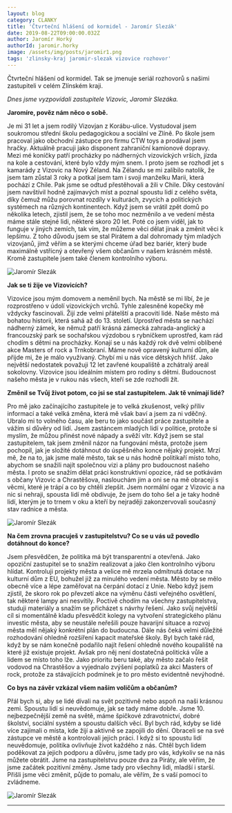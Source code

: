 ```yaml
---
layout: blog
category: CLANKY
title: 'Čtvrteční hlášení od kormidel - Jaromír Slezák'
date: 2019-08-22T09:00:00.032Z
author: Jaromír Horký
authorId: jaromir.horky
image: /assets/img/posts/jaromir1.png   
tags: 'zlinsky-kraj jaromir-slezak vizovice rozhovor'
---
```


Čtvrteční hlášení od kormidel. Tak se jmenuje seriál rozhovorů s našimi zastupiteli v celém Zlínském kraji.

*Dnes jsme vyzpovídali zastupitele Vizovic, Jaromír Slezáka.* 

**Jaromíre, pověz nám něco o sobě.**

Je mi 31 let a jsem rodilý Vizovjan z Korábu-ulice. Vystudoval jsem soukromou střední školu pedagogickou a sociální ve Zlíně. Po škole jsem pracoval jako obchodní zástupce pro firmu CTW toys a prodával jsem hračky. Aktuálně pracuji jako disponent zahraniční kamionové dopravy. Mezi mé koníčky patří procházky po nádherných vizovických vrších, jízda na kole a cestování, které bylo vždy mým snem. I proto jsem se rozhodl jet s kamarády z Vizovic na Nový Zéland. Na Zélandu se mi zalíbilo natolik, že jsem tam zůstal 3 roky a potkal jsem tam i svoji manželku Marii, která pochází z Chile. Pak jsme se odtud přestěhovali a žili v Chile. Díky cestování jsem navštívil hodně zajímavých míst a poznal spoustu lidí z celého světa, díky čemuž můžu porovnat rozdíly v kulturách, zvycích a politických systémech na různých kontinentech. Když jsem se vrátil zpět domů po několika letech, zjistil jsem, že se toho moc nezměnilo a ve vedení města máme stále stejné lidi, některé skoro 20 let. Poté co jsem viděl, jak to funguje v jiných zemích, tak vím, že můžeme věci dělat jinak a změnit věci k lepšímu. Z toho důvodu jsem se stal Pirátem a dal dohromady tým mladých vizovjanů, jimž věřím a se kterými chceme úřad bez bariér, který bude maximálně vstřícný a otevřený všem občanům v našem krásném městě. Kromě zastupitele jsem také členem kontrolního výboru.

![Jaromír Slezák](https://zlinsky.pirati.cz/assets/img/posts/jaromir2.png)

**Jak se ti žije ve Vizovicích?**

Vizovice jsou mým domovem a neměnil bych. Na městě se mi líbí, že je rozprostřeno v údolí vizovických vrchů. Tyhle zalesněné kopečky mě vždycky fascinovali. Žijí zde velmi přátelští a pracovití lidé. Naše město má bohatou historii, která sahá až do 13. století. Uprostřed města se nachází nádherný zámek, ke němuž patří krásná zámecká zahrada-anglický a francouzský park se sochařskou výzdobou s rybníčkem uprostřed, kam rád chodím s dětmi na procházky. Konají se u nás každý rok dvě velmi oblíbené akce Masters of rock a Trnkobraní. Máme nově opravený kulturní dům, ale přijde mi, že je málo využívaný. Chybí mi u nás více dětských hřišť. Jako největší nedostatek považuji 12 let zavřené koupaliště a zchátralý areál sokolovny. Vizovice jsou ideálním místem pro rodiny s dětmi. Budoucnost našeho města je v rukou nás všech, kteří se zde rozhodli žít.

**Změnil se Tvůj život potom, co jsi se stal zastupitelem. Jak tě vnímají lidé?**

Pro mě jako začínajícího zastupitele je to velká zkušenost, velký příliv informací a také velká změna, která mě však baví a jsem za ni vděčný. Ubralo mi to volného času, ale beru to jako součást práce zastupitele a vážím si důvěry od lidí. Jsem zastáncem mladých lidí v politice, protože si myslím, že můžou přinést nové nápady a svěží vítr. Když jsem se stal zastupitelem, tak jsem změnil názor na fungování města, protože jsem pochopil, jak je složité dotáhnout do úspěšného konce nějaký projekt. Mrzí mě, že na to, jak jsme malé město, tak se u nás hodně politikaří místo toho, abychom se snažili najít společnou vizi a plány pro budoucnost našeho města. I proto se snažím dělat práci konstruktivní opozice, rád se potkávám s občany Vizovic a Chrastěšova, naslouchám jim a oni se na mě obracejí s věcmi, které je trápí a co by chtěli zlepšit. Jsem normální ogar z Vizovic a na nic si nehraji, spousta lidí mě obdivuje, že jsem do toho šel a je taky hodně lidí, kterým je to trnem v oku a kteří by nejraději zakonzervovali současný stav radnice a města.

![Jaromír Slezák](https://zlinsky.pirati.cz/assets/img/posts/jaromir3.png)

**Na čem zrovna pracuješ v zastupitelstvu? Co se u vás už povedlo dotáhnout do konce?**

Jsem přesvědčen, že politika má být transparentní a otevřená. Jako opoziční zastupitel se to snažím realizovat a jako člen kontrolního výboru hlídat. Kontroluji projekty města a velice mě mrzela odmítnutá dotace na kulturní dům z EU, bohužel již za minulého vedení města. Město by se mělo obecně více a lépe zaměřovat na čerpání dotací z Unie. Nebo když jsem zjistil, že skoro rok po převzetí akce na výměnu části veřejného osvětlení, tak některé lampy ani nesvítily. Poctivě chodím na všechny zastupitelstva, studuji materiály a snažím se přicházet s návrhy řešení. Jako svůj největší cíl si momentálně kladu přesvědčit kolegy na vytvoření strategického plánu investic města, aby se neustále neřešili pouze havarijní situace a rozvoj města měl nějaký konkrétní plán do budoucna. Dále nás čeká velmi důležité rozhodování ohledně rozšíření kapacit mateřské školy. Byl bych také rád, když by se nám konečně podařilo najít řešení ohledně nového koupaliště na které již existuje projekt. Avšak pro něj není dostatečná politická vůle a lidem se místo toho lže. Jako prioritu beru také, aby město začalo řešit vodovod na Chrastěšov a vyjednalo zvýšení poplatků za akci Masters of rock, protože za stávajících podmínek je to pro město evidentně nevýhodné.

**Co bys na závěr vzkázal všem našim voličům a občanům?**

Přál bych si, aby se lidé dívali na svět pozitivně nebo aspoň na naši krásnou zemi. Spoustu lidí si neuvědomuje, jak se tady máme dobře. Jsme 10. nejbezpečnější země na světě, máme špičkové zdravotnictví, dobré školství, sociální systém a spoustu dalších věcí. Byl bych rád, kdyby se lidé více zajímali o místa, kde žijí a aktivně se zapojili do dění. Obraceli se na své zástupce ve městě a kontrolovali jejich práci. I když si to spoustu lidí neuvědomuje, politika ovlivňuje život každého z nás. Chtěl bych lidem poděkovat za jejich podporu a důvěru, jsme tady pro vás, kdykoliv se na nás můžete obrátit. Jsme na zastupitelstvu pouze dva za Piráty, ale věřím, že jsme začátek pozitivní změny. Jsme tady pro všechny lidi, mladší i starší. Přišli jsme věci změnit, půjde to pomalu, ale věřím, že s vaší pomocí to zvládneme.

![Jaromír Slezák](https://zlinsky.pirati.cz/assets/img/posts/jaromir4.png)

---

